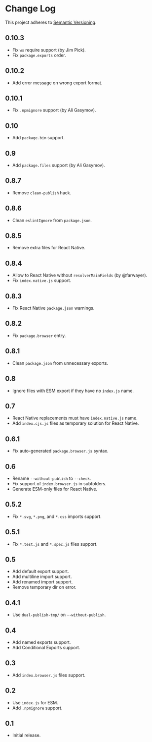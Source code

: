 # Change Log
This project adheres to [Semantic Versioning](http://semver.org/).

## 0.10.3
* Fix `ws` require support (by Jim Pick).
* Fix `package.exports` order.

## 0.10.2
* Add error message on wrong export format.

## 0.10.1
* Fix `.npmignore` support (by Ali Gasymov).

## 0.10
* Add `package.bin` support.

## 0.9
* Add `package.files` support (by Ali Gasymov).

## 0.8.7
* Remove `clean-publish` hack.

## 0.8.6
* Clean `eslintIgnore` from `package.json`.

## 0.8.5
* Remove extra files for React Native.

## 0.8.4
* Allow to React Native without `resolverMainFields` (by @farwayer).
* Fix `index.native.js` support.

## 0.8.3
* Fix React Native `package.json` warnings.

## 0.8.2
* Fix `package.browser` entry.

## 0.8.1
* Clean `package.json` from unnecessary exports.

## 0.8
* Ignore files with ESM export if they have no `index.js` name.

## 0.7
* React Native replacements must have `index.native.js` name.
* Add `index.cjs.js` files as temporary solution for React Native.

## 0.6.1
* Fix auto-generated `package.browser.js` syntax.

## 0.6
* Rename `--without-publish` to `--check`.
* Fix support of `index.browser.js` in subfolders.
* Generate ESM-only files for React Native.

## 0.5.2
* Fix `*.svg`, `*.png`, and `*.css` imports support.

## 0.5.1
* Fix `*.test.js` and `*.spec.js` files support.

## 0.5
* Add default export support.
* Add multiline import support.
* Add renamed import support.
* Remove temporary dir on error.

## 0.4.1
* Use `dual-publish-tmp/` on `--without-publish`.

## 0.4
* Add named exports support.
* Add Conditional Exports support.

## 0.3
* Add `index.browser.js` files support.

## 0.2
* Use `index.js` for ESM.
* Add `.npmignore` support.

## 0.1
* Initial release.
